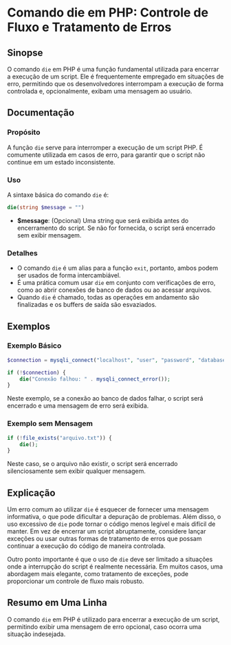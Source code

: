 <!--
Meta Description: # Comando die em PHP: Controle de Fluxo e Tratamento de Erros ## Sinopse O comando `die` em PHP é uma função fundamental utilizada para encerrar a exe...
Meta Keywords: die, uma, script, php, mensagem
-->

# Comando die em PHP: Controle de Fluxo e Tratamento de Erros

## Sinopse
O comando `die` em PHP é uma função fundamental utilizada para encerrar a execução de um script. Ele é frequentemente empregado em situações de erro, permitindo que os desenvolvedores interrompam a execução de forma controlada e, opcionalmente, exibam uma mensagem ao usuário.

## Documentação
### Propósito
A função `die` serve para interromper a execução de um script PHP. É comumente utilizada em casos de erro, para garantir que o script não continue em um estado inconsistente.

### Uso
A sintaxe básica do comando `die` é:

```php
die(string $message = "")
```

- **$message**: (Opcional) Uma string que será exibida antes do encerramento do script. Se não for fornecida, o script será encerrado sem exibir mensagem.

### Detalhes
- O comando `die` é um alias para a função `exit`, portanto, ambos podem ser usados de forma intercambiável.
- É uma prática comum usar `die` em conjunto com verificações de erro, como ao abrir conexões de banco de dados ou ao acessar arquivos.
- Quando `die` é chamado, todas as operações em andamento são finalizadas e os buffers de saída são esvaziados.

## Exemplos
### Exemplo Básico
```php
$connection = mysqli_connect("localhost", "user", "password", "database");

if (!$connection) {
    die("Conexão falhou: " . mysqli_connect_error());
}
```
Neste exemplo, se a conexão ao banco de dados falhar, o script será encerrado e uma mensagem de erro será exibida.

### Exemplo sem Mensagem
```php
if (!file_exists("arquivo.txt")) {
    die();
}
```
Neste caso, se o arquivo não existir, o script será encerrado silenciosamente sem exibir qualquer mensagem.

## Explicação
Um erro comum ao utilizar `die` é esquecer de fornecer uma mensagem informativa, o que pode dificultar a depuração de problemas. Além disso, o uso excessivo de `die` pode tornar o código menos legível e mais difícil de manter. Em vez de encerrar um script abruptamente, considere lançar exceções ou usar outras formas de tratamento de erros que possam continuar a execução do código de maneira controlada.

Outro ponto importante é que o uso de `die` deve ser limitado a situações onde a interrupção do script é realmente necessária. Em muitos casos, uma abordagem mais elegante, como tratamento de exceções, pode proporcionar um controle de fluxo mais robusto.

## Resumo em Uma Linha
O comando `die` em PHP é utilizado para encerrar a execução de um script, permitindo exibir uma mensagem de erro opcional, caso ocorra uma situação indesejada.